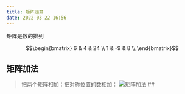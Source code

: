 ```yaml
---
title: 矩阵运算
date: 2022-03-22 16:56
---
```

矩阵是数的排列
```math
\begin{bmatrix}
6 & 4 & 24 \\
1 & -9 & 8 \\
\end{bmatrix}
```
## 矩阵加法
>  把两个矩阵相加：把对称位置的数相加：
![矩阵加法](./_image/2022-03-22/2022-03-22-17-18-17@2x.jpg?c=1)
        ##  